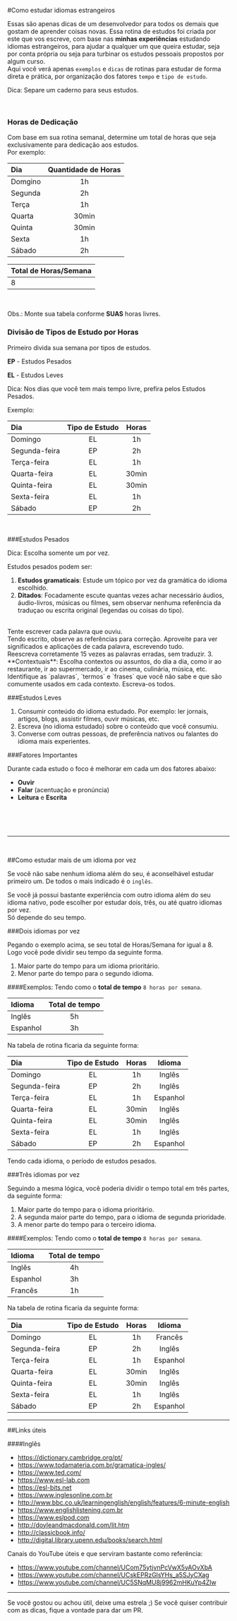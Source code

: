 #Como estudar idiomas estrangeiros 


Essas são apenas dicas de um desenvolvedor para todos os demais que gostam de aprender coisas novas.
Essa rotina de estudos foi criada por este que vos escreve, com base nas **minhas experiências** estudando idiomas estrangeiros, para ajudar a qualquer um que queira estudar, seja por conta própria ou seja para turbinar os estudos pessoais propostos por algum curso. 
<br>
Aqui você verá apenas `exemplos` e `dicas` de rotinas para estudar de forma direta e prática, por organização dos fatores `tempo` e `tipo de estudo`.

Dica: Separe um caderno para seus estudos.

<br>

### Horas de Dedicação

Com base em sua rotina semanal, determine um total de horas que seja exclusivamente para dedicação aos estudos.
<br>
Por exemplo:

| Dia   |  Quantidade de Horas  |    
|:------|:---------------------:|
|Domgino|           1h          |
|Segunda|           2h          |
|Terça  |           1h          | 
|Quarta |           30min       |
|Quinta |           30min       |    
|Sexta  |           1h          |
|Sábado |           2h          |

|Total de Horas/Semana|
|--- | 
|  8 |

<br>

Obs.: Monte sua tabela conforme **SUAS** horas livres.


### Divisão de Tipos de Estudo por Horas

Primeiro divida sua semana por tipos de estudos.

**EP** - Estudos Pesados

**EL** - Estudos Leves


Dica: Nos dias que você tem mais tempo livre, prefira pelos Estudos Pesados.

Exemplo:
<br>

| Dia           | Tipo de Estudo|   Horas   |
| :------------ |:-------------:|:---------:|   
| Domingo       |       EL      |    1h     |  
| Segunda-feira |       EP      |    2h     |        
| Terça-feira   |       EL      |    1h     |    
| Quarta-feira  |       EL      |    30min  |
| Quinta-feira  |       EL      |    30min  | 
| Sexta-feira   |       EL      |    1h     |
| Sábado        |       EP      |    2h     |

<br>

###Estudos Pesados

Dica: Escolha somente um por vez.

Estudos pesados podem ser:

1. **Estudos gramaticais**: Estude um tópico por vez da gramática do idioma escolhido.
2. **Ditados**: Focadamente escute quantas vezes achar necessário áudios, áudio-livros, músicas ou filmes, sem observar nenhuma referência da traduçao ou escrita original (legendas ou coisas do tipo).
<br> 
Tente escrever cada palavra que ouviu. 
<br>
Tendo escrito, observe as referências para correção. Aproveite para ver significados e aplicações de cada palavra, escrevendo tudo.
<br>
Reescreva corretamente 15 vezes as palavras erradas, sem traduzir.
3. **Contextuais**: Escolha contextos ou assuntos, do dia a dia, como ir ao restaurante, ir ao supermercado, ir ao cinema, culinária, música, etc.  
<br>
Identifique as `palavras`, `termos` e `frases` que você não sabe e que são comumente usados em cada contexto. Escreva-os todos.


###Estudos Leves
1. Consumir conteúdo do idioma estudado. Por exemplo: ler jornais, artigos, blogs, assistir filmes, ouvir músicas, etc.
2. Escreva (no idioma estudado) sobre o conteúdo que você consumiu.
3. Converse com outras pessoas, de preferência nativos ou falantes do idioma mais experientes.



###Fatores Importantes

Durante cada estudo o foco é melhorar em cada um dos fatores abaixo:

- **Ouvir**
- **Falar** (acentuação e pronúncia)
- **Leitura** e **Escrita**

<br>
<br>
<br>

---
<br>



##Como estudar mais de um idioma por vez

Se você não sabe nenhum idioma além do seu, é aconselhável estudar primeiro um. De todos o mais indicado é o `inglês`.

Se você já possui bastante experiência com outro idioma além do seu idioma nativo, pode escolher por estudar dois, três, ou até quatro idiomas por vez.
<br>
Só depende do seu tempo.

###Dois idiomas por vez

Pegando o exemplo acima, se seu total de Horas/Semana for igual a 8.
<br>
Logo você pode dividir seu tempo da seguinte forma.
1. Maior parte do tempo para um idioma prioritário.
2. Menor parte do tempo para o segundo idioma.


####Exemplos:
Tendo como o **total de tempo** `8 horas por semana`.

| Idioma   | Total de tempo |
|:---------|:--------------:|
| Inglês   |     5h         | 
| Espanhol |     3h         |


Na tabela de rotina ficaria da seguinte forma:

| Dia           | Tipo de Estudo|   Horas   |    Idioma   |
| :------------ |:-------------:|:---------:|:-----------:|   
| Domingo       |       EL      |    1h     |   Inglês    |   
| Segunda-feira |       EP      |    2h     |   Inglês    |      
| Terça-feira   |       EL      |    1h     |   Espanhol  | 
| Quarta-feira  |       EL      |    30min  |   Inglês    |
| Quinta-feira  |       EL      |    30min  |   Inglês    |
| Sexta-feira   |       EL      |    1h     |   Inglês    | 
| Sábado        |       EP      |    2h     |   Espanhol  |


Tendo cada idioma, o período de estudos pesados.

###Três idiomas por vez

Seguindo a mesma lógica, você poderia dividir o tempo total em três partes, da seguinte forma:
<br>
1. Maior parte do tempo para o idioma prioritário.
2. A segunda maior parte do tempo, para o idioma de segunda prioridade.
3. A menor parte do tempo para o terceiro idioma.


####Exemplos:
Tendo como o **total de tempo** `8 horas por semana`.

| Idioma   | Total de tempo |
|:---------|:--------------:|
| Inglês   |     4h         | 
| Espanhol |     3h         |
| Francês  |     1h         |


Na tabela de rotina ficaria da seguinte forma:

| Dia           | Tipo de Estudo|   Horas   |    Idioma   |
| :------------ |:-------------:|:---------:|:-----------:|   
| Domingo       |       EL      |    1h     |   Francês    |   
| Segunda-feira |       EP      |    2h     |   Inglês    |      
| Terça-feira   |       EL      |    1h     |   Espanhol  | 
| Quarta-feira  |       EL      |    30min  |   Inglês    |
| Quinta-feira  |       EL      |    30min  |   Inglês    |
| Sexta-feira   |       EL      |    1h     |   Inglês    | 
| Sábado        |       EP      |    2h     |   Espanhol  |


---



##Links úteis


####Inglês

* https://dictionary.cambridge.org/pt/
* https://www.todamateria.com.br/gramatica-ingles/
* https://www.ted.com/
* https://www.esl-lab.com
* https://esl-bits.net
* https://www.inglesonline.com.br
* http://www.bbc.co.uk/learningenglish/english/features/6-minute-english
* https://www.englishlistening.com.br
* https://www.eslpod.com
* http://doyleandmacdonald.com/lit.htm
* http://classicbook.info/
* http://digital.library.upenn.edu/books/search.html

Canais do YouTube úteis e que serviram bastante como referência:

* https://www.youtube.com/channel/UCom75ytjvnPcVwX5yAOvXbA
* https://www.youtube.com/channel/UCskEPRzGlsYHs_a5SJyCXag
* https://www.youtube.com/channel/UC5SNqMU8j9962mHKuYp4Zlw


---




Se você gostou ou achou útil, deixe uma estrela ;)
Se você quiser contribuir com as dicas, fique a vontade para dar um PR.

